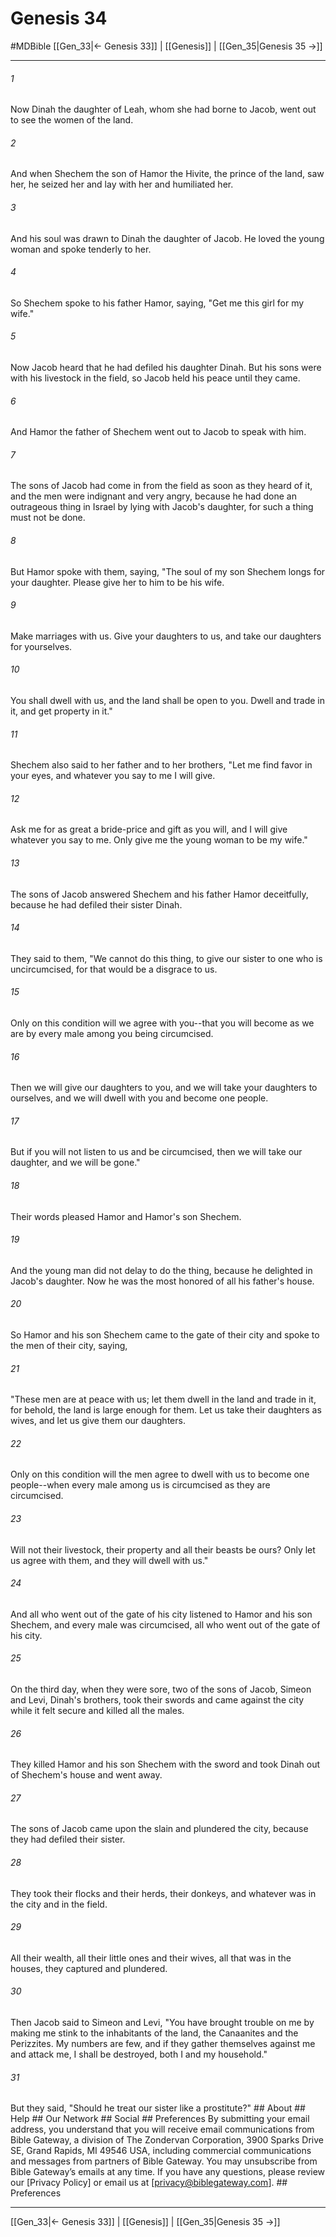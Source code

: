# Genesis 34
#MDBible
[[Gen_33|← Genesis 33]] | [[Genesis]] | [[Gen_35|Genesis 35 →]]

***


###### 1 
Now Dinah the daughter of Leah, whom she had borne to Jacob, went out to see the women of the land. 

###### 2 
And when Shechem the son of Hamor the Hivite, the prince of the land, saw her, he seized her and lay with her and humiliated her. 

###### 3 
And his soul was drawn to Dinah the daughter of Jacob. He loved the young woman and spoke tenderly to her. 

###### 4 
So Shechem spoke to his father Hamor, saying, "Get me this girl for my wife." 

###### 5 
Now Jacob heard that he had defiled his daughter Dinah. But his sons were with his livestock in the field, so Jacob held his peace until they came. 

###### 6 
And Hamor the father of Shechem went out to Jacob to speak with him. 

###### 7 
The sons of Jacob had come in from the field as soon as they heard of it, and the men were indignant and very angry, because he had done an outrageous thing in Israel by lying with Jacob's daughter, for such a thing must not be done. 

###### 8 
But Hamor spoke with them, saying, "The soul of my son Shechem longs for your daughter. Please give her to him to be his wife. 

###### 9 
Make marriages with us. Give your daughters to us, and take our daughters for yourselves. 

###### 10 
You shall dwell with us, and the land shall be open to you. Dwell and trade in it, and get property in it." 

###### 11 
Shechem also said to her father and to her brothers, "Let me find favor in your eyes, and whatever you say to me I will give. 

###### 12 
Ask me for as great a bride-price and gift as you will, and I will give whatever you say to me. Only give me the young woman to be my wife." 

###### 13 
The sons of Jacob answered Shechem and his father Hamor deceitfully, because he had defiled their sister Dinah. 

###### 14 
They said to them, "We cannot do this thing, to give our sister to one who is uncircumcised, for that would be a disgrace to us. 

###### 15 
Only on this condition will we agree with you--that you will become as we are by every male among you being circumcised. 

###### 16 
Then we will give our daughters to you, and we will take your daughters to ourselves, and we will dwell with you and become one people. 

###### 17 
But if you will not listen to us and be circumcised, then we will take our daughter, and we will be gone." 

###### 18 
Their words pleased Hamor and Hamor's son Shechem. 

###### 19 
And the young man did not delay to do the thing, because he delighted in Jacob's daughter. Now he was the most honored of all his father's house. 

###### 20 
So Hamor and his son Shechem came to the gate of their city and spoke to the men of their city, saying, 

###### 21 
"These men are at peace with us; let them dwell in the land and trade in it, for behold, the land is large enough for them. Let us take their daughters as wives, and let us give them our daughters. 

###### 22 
Only on this condition will the men agree to dwell with us to become one people--when every male among us is circumcised as they are circumcised. 

###### 23 
Will not their livestock, their property and all their beasts be ours? Only let us agree with them, and they will dwell with us." 

###### 24 
And all who went out of the gate of his city listened to Hamor and his son Shechem, and every male was circumcised, all who went out of the gate of his city. 

###### 25 
On the third day, when they were sore, two of the sons of Jacob, Simeon and Levi, Dinah's brothers, took their swords and came against the city while it felt secure and killed all the males. 

###### 26 
They killed Hamor and his son Shechem with the sword and took Dinah out of Shechem's house and went away. 

###### 27 
The sons of Jacob came upon the slain and plundered the city, because they had defiled their sister. 

###### 28 
They took their flocks and their herds, their donkeys, and whatever was in the city and in the field. 

###### 29 
All their wealth, all their little ones and their wives, all that was in the houses, they captured and plundered. 

###### 30 
Then Jacob said to Simeon and Levi, "You have brought trouble on me by making me stink to the inhabitants of the land, the Canaanites and the Perizzites. My numbers are few, and if they gather themselves against me and attack me, I shall be destroyed, both I and my household." 

###### 31 
But they said, "Should he treat our sister like a prostitute?" ## About ## Help ## Our Network ## Social ## Preferences By submitting your email address, you understand that you will receive email communications from Bible Gateway, a division of The Zondervan Corporation, 3900 Sparks Drive SE, Grand Rapids, MI 49546 USA, including commercial communications and messages from partners of Bible Gateway. You may unsubscribe from Bible Gateway&rsquo;s emails at any time. If you have any questions, please review our [Privacy Policy] or email us at [privacy@biblegateway.com]. ## Preferences

***

[[Gen_33|← Genesis 33]] | [[Genesis]] | [[Gen_35|Genesis 35 →]]
